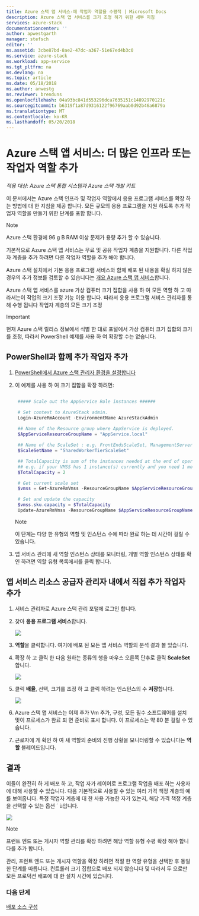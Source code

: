```yaml
---
title: Azure 스택 앱 서비스-에 작업자 역할을 수평적 | Microsoft Docs
description: Azure 스택 앱 서비스를 크기 조정 하기 위한 세부 지침
services: azure-stack
documentationcenter: ''
author: apwestgarth
manager: stefsch
editor: ''
ms.assetid: 3cbe87bd-8ae2-47dc-a367-51e67ed4b3c0
ms.service: azure-stack
ms.workload: app-service
ms.tgt_pltfrm: na
ms.devlang: na
ms.topic: article
ms.date: 05/18/2018
ms.author: anwestg
ms.reviewer: brenduns
ms.openlocfilehash: 04a93bc841d553296dca7635151c14892970121c
ms.sourcegitcommit: b6319f1a87d9316122f96769aab0d92b46a6879a
ms.translationtype: MT
ms.contentlocale: ko-KR
ms.lasthandoff: 05/20/2018
---
```

# <a name="app-service-on-azure-stack-add-more-infrastructure-or-worker-roles"></a>Azure 스택 앱 서비스: 더 많은 인프라 또는 작업자 역할 추가

*적용 대상: Azure 스택 통합 시스템과 Azure 스택 개발 키트*  

이 문서에서는 Azure 스택 인프라 및 작업자 역할에서 응용 프로그램 서비스를 확장 하는 방법에 대 한 지침을 제공 합니다. 모든 규모의 응용 프로그램을 지원 하도록 추가 작업자 역할을 만들기 위한 단계를 포함 합니다.

> [!NOTE]
> Azure 스택 환경에 96 g B RAM 이상 문제가 용량 추가 할 수 있습니다.

기본적으로 Azure 스택 앱 서비스는 무료 및 공유 작업자 계층을 지원합니다. 다른 작업자 계층을 추가 하려면 다른 작업자 역할을 추가 해야 합니다.

Azure 스택 설치에서 기본 응용 프로그램 서비스와 함께 배포 된 내용을 확실 하지 않은 경우의 추가 정보를 검토할 수 있습니다는 [개요 Azure 스택 앱 서비스](azure-stack-app-service-overview.md)합니다.

Azure 스택 앱 서비스를 azure 가상 컴퓨터 크기 집합을 사용 하 여 모든 역할 하 고 따라서는이 작업의 크기 조정 기능 이용 합니다. 따라서 응용 프로그램 서비스 관리자를 통해 수행 됩니다 작업자 계층의 모든 크기 조정

> [!IMPORTANT]
> 현재 Azure 스택 릴리스 정보에서 식별 한 대로 포털에서 가상 컴퓨터 크기 집합의 크기를 조정, 따라서 PowerShell 예제를 사용 하 여 확장할 수는 없습니다.
>
>

## <a name="add-additional-workers-with-powershell"></a>PowerShell과 함께 추가 작업자 추가

1. [PowerShell에서 Azure 스택 관리자 환경을 설정합니다](azure-stack-powershell-configure-admin.md)

2. 이 예제를 사용 하 여 크기 집합을 확장 하려면:
   ```powershell
   
    ##### Scale out the AppService Role instances ######
   
    # Set context to AzureStack admin.
    Login-AzureRmAccount -EnvironmentName AzureStackAdmin
                                                 
    ## Name of the Resource group where AppService is deployed.
    $AppServiceResourceGroupName = "AppService.local"

    ## Name of the ScaleSet : e.g. FrontEndsScaleSet, ManagementServersScaleSet, PublishersScaleSet , LargeWorkerTierScaleSet,      MediumWorkerTierScaleSet, SmallWorkerTierScaleSet, SharedWorkerTierScaleSet
    $ScaleSetName = "SharedWorkerTierScaleSet"

    ## TotalCapacity is sum of the instances needed at the end of operation. 
    ## e.g. if your VMSS has 1 instance(s) currently and you need 1 more the TotalCapacity should be set to 2
    $TotalCapacity = 2  

    # Get current scale set
    $vmss = Get-AzureRmVmss -ResourceGroupName $AppServiceResourceGroupName -VMScaleSetName $ScaleSetName

    # Set and update the capacity
    $vmss.sku.capacity = $TotalCapacity
    Update-AzureRmVmss -ResourceGroupName $AppServiceResourceGroupName -Name $ScaleSetName -VirtualMachineScaleSet $vmss 
   ```    

   > [!NOTE]
   > 이 단계는 다양 한 유형의 역할 및 인스턴스 수에 따라 완료 하는 데 시간이 걸릴 수 있습니다.
   >
   >

3. 앱 서비스 관리에 새 역할 인스턴스 상태를 모니터링, 개별 역할 인스턴스 상태를 확인 하려면 역할 유형 목록에서를 클릭 합니다.

## <a name="add-additional-workers-directly-within-the-app-service-resource-provider-admin"></a>앱 서비스 리소스 공급자 관리자 내에서 직접 추가 작업자 추가

1. 서비스 관리자로 Azure 스택 관리 포털에 로그인 합니다.

2. 찾아 **응용 프로그램 서비스**합니다.

    ![](media/azure-stack-app-service-add-worker-roles/image01.png)

3. **역할**을 클릭합니다. 여기에 배포 된 모든 앱 서비스 역할의 분석 결과 볼 있습니다.

4. 확장 하 고 클릭 한 다음 원하는 종류의 행을 마우스 오른쪽 단추로 클릭 **ScaleSet**합니다.

    ![](media/azure-stack-app-service-add-worker-roles/image02.png)

5. 클릭 **배율**, 선택, 크기를 조정 하 고 클릭 하려는 인스턴스의 수 **저장**합니다.

    ![](media/azure-stack-app-service-add-worker-roles/image03.png)

6. Azure 스택 앱 서비스는 이제 추가 Vm 추가, 구성, 모든 필수 소프트웨어를 설치 및이 프로세스가 완료 되 면 준비로 표시 합니다. 이 프로세스는 약 80 분 걸릴 수 있습니다.

7. 근로자에 게 확인 하 여 새 역할의 준비의 진행 상황을 모니터링할 수 있습니다는 **역할** 블레이드입니다.

## <a name="result"></a>결과

이들이 완전히 하 게 배포 하 고, 작업 자가 레이어로 프로그램 작업을 배포 하는 사용자에 대해 사용할 수 있습니다. 다음 기본적으로 사용할 수 있는 여러 가격 책정 계층의 예를 보여줍니다. 특정 작업자 계층에 대 한 사용 가능한 자가 있는지, 해당 가격 책정 계층을 선택할 수 있는 옵션 ´ ù입니다.

![](media/azure-stack-app-service-add-worker-roles/image04.png)

>[!NOTE]
> 프런트 엔드 또는 게시자 역할 관리를 확장 하려면 해당 역할 유형 수평 확장 해야 합니다를 추가 합니다. 
>
>

관리, 프런트 엔드 또는 게시자 역할을 확장 하려면 적절 한 역할 유형을 선택한 후 동일한 단계를 따릅니다. 컨트롤러 크기 집합으로 배포 되지 않습니다 및 따라서 두 으로만 모든 프로덕션 배포에 대 한 설치 시간에 있습니다.

### <a name="next-steps"></a>다음 단계

[배포 소스 구성](azure-stack-app-service-configure-deployment-sources.md)
